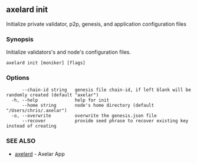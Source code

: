 ## axelard init

Initialize private validator, p2p, genesis, and application configuration files

### Synopsis

Initialize validators's and node's configuration files.

```
axelard init [moniker] [flags]
```

### Options

```
      --chain-id string   genesis file chain-id, if left blank will be randomly created (default "axelar")
  -h, --help              help for init
      --home string       node's home directory (default "/Users/chris/.axelar")
  -o, --overwrite         overwrite the genesis.json file
      --recover           provide seed phrase to recover existing key instead of creating
```

### SEE ALSO

- [axelard](axelard.md)	 - Axelar App

